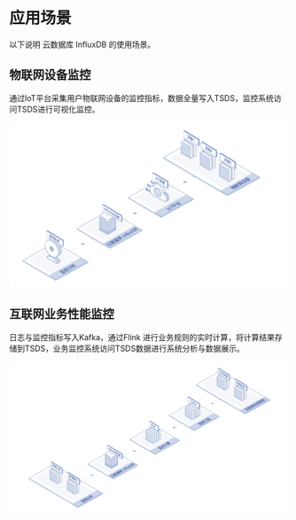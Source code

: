 # 应用场景

以下说明 云数据库 InfluxDB 的使用场景。

## 物联网设备监控

通过IoT平台采集用户物联网设备的监控指标，数据全量写入TSDS，监控系统访问TSDS进行可视化监控。

![1564133491180](../../../../image/JCS-for-InfluxDB/1564133491180.png)

## 互联网业务性能监控

日志与监控指标写入Kafka，通过Flink 进行业务规则的实时计算，将计算结果存储到TSDS，业务监控系统访问TSDS数据进行系统分析与数据展示。

![1564133560860](../../../../image/JCS-for-InfluxDB/1564133560860.png)

